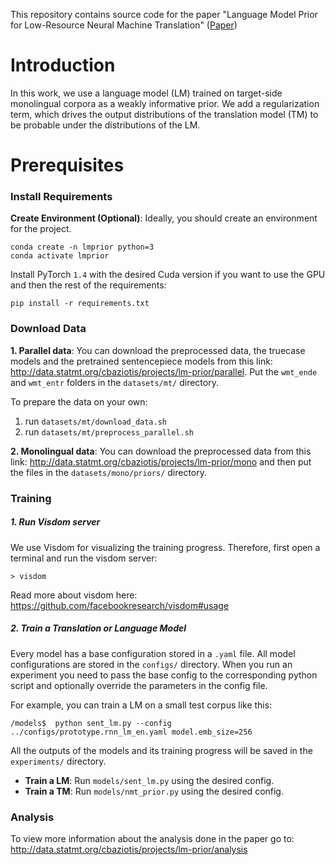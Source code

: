 This repository contains source code for the paper 
"Language Model Prior for Low-Resource Neural Machine Translation" 
([Paper](https://arxiv.org/abs/2004.14928))


# Introduction 
In this work, we use a  language model (LM) trained
on target-side monolingual corpora as a weakly
informative prior. We add a regularization term,
which drives the output distributions of the translation model (TM) to
be probable under the distributions of the LM.

# Prerequisites

 
### Install Requirements

**Create Environment (Optional)**: Ideally, you should create an environment 
for the project.

```
conda create -n lmprior python=3
conda activate lmprior
```

Install PyTorch `1.4` with the desired Cuda version if you want to use the GPU
and then the rest of the requirements:

```
pip install -r requirements.txt
```

### Download Data

**1. Parallel data**: 
You can download the preprocessed data, the truecase models and the pretrained sentencepiece models from this link:
http://data.statmt.org/cbaziotis/projects/lm-prior/parallel. 
Put the `wmt_ende` and `wmt_entr` folders in the `datasets/mt/` directory. 

To prepare the data on your own: 
 1. run `datasets/mt/download_data.sh`
 2. run `datasets/mt/preprocess_parallel.sh`
 
 
**2. Monolingual data**: 
You can download the preprocessed data from this link:
http://data.statmt.org/cbaziotis/projects/lm-prior/mono and then put the files in 
the `datasets/mono/priors/` directory.



### Training

##### 1. Run Visdom server
We use Visdom for visualizing the training progress. Therefore, first open a terminal and run the visdom server:
```shell script
> visdom
``` 
Read more about visdom here: https://github.com/facebookresearch/visdom#usage

##### 2. Train a Translation or Language Model
Every model has a base configuration stored in a `.yaml` file. 
All model configurations are stored in the `configs/` directory. 
When you run an experiment you need to pass the base config to the corresponding 
python script and optionally override the parameters in the config file.

For example, you can train a LM on a small test corpus like this:
```shell script
/models$  python sent_lm.py --config ../configs/prototype.rnn_lm_en.yaml model.emb_size=256
```
All the outputs of the models and its training progress will be saved in the `experiments/` directory.


 - **Train a LM**: Run `models/sent_lm.py` using the desired config.
 - **Train a TM**: Run `models/nmt_prior.py` using the desired config.


### Analysis

To view more information about the analysis done in the paper go to: 
http://data.statmt.org/cbaziotis/projects/lm-prior/analysis